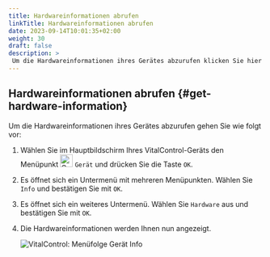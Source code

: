 ```yaml
---
title: Hardwareinformationen abrufen
linkTitle: Hardwareinformationen abrufen
date: 2023-09-14T10:01:35+02:00
weight: 30
draft: false
description: >
 Um die Hardwareinformationen ihres Gerätes abzurufen klicken Sie hier
---
```

## Hardwareinformationen abrufen {#get-hardware-information}

Um die Hardwareinformationen ihres Gerätes abzurufen gehen Sie wie folgt vor:

1. Wählen Sie im Hauptbildschirm Ihres VitalControl-Geräts den Menüpunkt <img src="/icons/device.svg" width="25" align="bottom" alt="Gerät" /> `Gerät` und drücken Sie die Taste `OK`.

2. Es öffnet sich ein Untermenü mit mehreren Menüpunkten. Wählen Sie `Info` und bestätigen Sie mit `OK`.

3. Es öffnet sich ein weiteres Untermenü. Wählen Sie `Hardware` aus und bestätigen Sie mit `OK`.

4. Die Hardwareinformationen werden Ihnen nun angezeigt.

   ![VitalControl: Menüfolge Gerät Info](../bilder/hardware.png "Hardwareinformationen abrufen")
